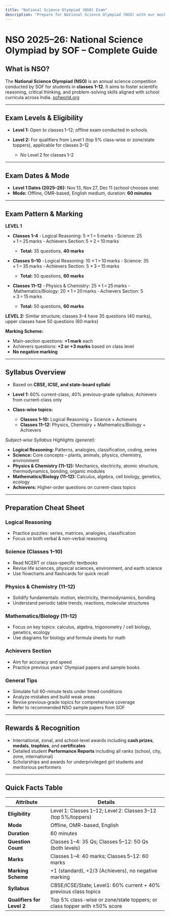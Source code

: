 ```yaml
---
title: "National Science Olympiad (NSO) Exam"
description: "Prepare for National Science Olympiad (NSO) with our mock tests."
---
```

# NSO 2025–26: National Science Olympiad by SOF – Complete Guide

## What is NSO?

The **National Science Olympiad (NSO)** is an annual science competition conducted by SOF for students in **classes 1–12**. It aims to foster scientific reasoning, critical thinking, and problem-solving skills aligned with school curricula across India. [sofworld.org](https://sofworld.org/nso)

---

## Exam Levels & Eligibility

* **Level 1:** Open to classes 1–12; offline exam conducted in schools 
* **Level 2:** For qualifiers from Level 1 (top 5% class-wise or zone/state toppers), applicable for classes 3–12 

  * No Level 2 for classes 1–2 

---

## Exam Dates & Mode

* **Level 1 Dates (2025–26):** Nov 13, Nov 27, Dec 11 (school chooses one) 
* **Mode:** Offline, OMR-based, English medium, duration: **60 minutes** 

---

## Exam Pattern & Marking

**LEVEL 1**

* **Classes 1–4**
  - Logical Reasoning: 5 × 1 = 5 marks
  - Science: 25 × 1 = 25 marks
  - Achievers Section: 5 × 2 = 10 marks

  * **Total:** 35 questions, **40 marks** 

* **Classes 5–10**
  - Logical Reasoning: 10 × 1 = 10 marks
  - Science: 35 × 1 = 35 marks
  - Achievers Section: 5 × 3 = 15 marks

  * **Total:** 50 questions, **60 marks** 

* **Classes 11–12**
  - Physics & Chemistry: 25 × 1 = 25 marks
  - Mathematics/Biology: 20 × 1 = 20 marks
  - Achievers Section: 5 × 3 = 15 marks

  * **Total:** 50 questions, **60 marks** 

**LEVEL 2:** Similar structure; classes 3–4 have 35 questions (40 marks), upper classes have 50 questions (60 marks) 

**Marking Scheme:**

* Main-section questions: **+1 mark** each
* Achievers questions: **+2 or +3 marks** based on class level
* **No negative marking** 

---

## Syllabus Overview

* Based on **CBSE, ICSE, and state-board syllabi**
* **Level 1:** 60% current-class, 40% previous-grade syllabus; Achievers from current-class only 
* **Class-wise topics:**

  * **Classes 1–10:** Logical Reasoning + Science + Achievers
  * **Classes 11–12:** Physics, Chemistry + Mathematics/Biology + Achievers

*Subject-wise Syllabus Highlights (general):*

* **Logical Reasoning:** Patterns, analogies, classification, coding, series
* **Science:** Core concepts – plants, animals, physics, chemistry, environment
* **Physics & Chemistry (11–12):** Mechanics, electricity, atomic structure, thermodynamics, bonding, organic modules
* **Mathematics/Biology (11–12):** Calculus, algebra, cell biology, genetics, ecology
* **Achievers:** Higher-order questions on current-class topics

---

## Preparation Cheat Sheet

### Logical Reasoning

* Practice puzzles: series, matrices, analogies, classification
* Focus on both verbal & non-verbal reasoning

### Science (Classes 1–10)

* Read NCERT or class-specific textbooks
* Revise life sciences, physical sciences, environment, and earth science
* Use flowcharts and flashcards for quick recall

### Physics & Chemistry (11–12)

* Solidify fundamentals: motion, electricity, thermodynamics, bonding
* Understand periodic table trends, reactions, molecular structures

### Mathematics/Biology (11–12)

* Focus on key topics: calculus, algebra, trigonometry / cell biology, genetics, ecology
* Use diagrams for biology and formula sheets for math

### Achievers Section

* Aim for accuracy and speed
* Practice previous years' Olympiad papers and sample books

### General Tips

* Simulate full 60-minute tests under timed conditions
* Analyze mistakes and build weak areas
* Revise previous‑grade topics for comprehensive coverage
* Refer to recommended NSO sample papers from SOF

---

## Rewards & Recognition

* International, zonal, and school-level awards including **cash prizes**, **medals**, **trophies**, and **certificates**
* Detailed student **Performance Reports** including all ranks (school, city, zone, international) 
* Scholarships and awards for underprivileged girl students and meritorious performers 

---

## Quick Facts Table

| **Attribute**              | **Details**                                                               |
| -------------------------- | ------------------------------------------------------------------------- |
| **Eligibility**            | Level 1: Classes 1–12; Level 2: Classes 3–12 (top 5%/toppers)             |
| **Mode**                   | Offline, OMR-based, English                                               |
| **Duration**               | 60 minutes                                                                |
| **Question Count**         | Classes 1–4: 35 Qs; Classes 5–12: 50 Qs (both levels)                     |
| **Marks**                  | Classes 1–4: 40 marks; Classes 5–12: 60 marks                             |
| **Marking Scheme**         | +1 (standard), +2/3 (Achievers), no negative marking                      |
| **Syllabus**               | CBSE/ICSE/State; Level1: 60% current + 40% previous class topics          |
| **Qualifiers for Level 2** | Top 5% class-wise or zone/state toppers; or class topper with ≥50% score  |
